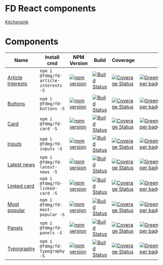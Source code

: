 # FD React components
[Kitchensink](https://static.fd.nl/style-guide/index.html#__all_tab)

# Components
| Name                                                                                      | Install cmd                                   | NPM Version                                                                                                                                   | Build                                                                                                                                                                             | Coverage                                                                                                                                                                                                                  |                                                                                                                                   |
| ----------------------------------------------------------------------------------------- | --------------------------------------------- | --------------------------------------------------------------------------------------------------------------------------------------------- | --------------------------------------------------------------------------------------------------------------------------------------------------------------------------------- | ------------------------------------------------------------------------------------------------------------------------------------------------------------------------------------------------------------------------- | --------------------------------------------------------------------------------------------------------------------------------- |
| [Article Interests](https://github.com/FDMediagroep/fd-ts-react-article-interests)        | `npm i @fdmg/fd-article-interests -S`         | [![npm version](https://badge.fury.io/js/%40fdmg%2Ffd-article-interests.svg)](https://badge.fury.io/js/%40fdmg%2Ffd-article-interests)        | [![Build Status](https://travis-ci.org/FDMediagroep/fd-ts-react-article-interests.svg?branch=master)](https://travis-ci.org/FDMediagroep/fd-ts-react-article-interests)           | [![Coverage Status](https://coveralls.io/repos/github/FDMediagroep/fd-ts-react-article-interests/badge.svg?branch=master)](https://coveralls.io/github/FDMediagroep/fd-ts-react-article-interests?branch=master)          | [![Greenkeeper badge](https://badges.greenkeeper.io/FDMediagroep/fd-ts-react-article-interests.svg)](https://greenkeeper.io/)     |
| [Buttons](https://github.com/FDMediagroep/fd-ts-react-buttons)                            | `npm i @fdmg/fd-buttons -S`                   | [![npm version](https://badge.fury.io/js/%40fdmg%2Ffd-buttons.svg)](https://badge.fury.io/js/%40fdmg%2Ffd-buttons)                            | [![Build Status](https://travis-ci.org/FDMediagroep/fd-ts-react-buttons.svg?branch=master)](https://travis-ci.org/FDMediagroep/fd-ts-react-buttons)                               | [![Coverage Status](https://coveralls.io/repos/github/FDMediagroep/fd-ts-react-buttons/badge.svg?branch=master)](https://coveralls.io/github/FDMediagroep/fd-ts-react-buttons?branch=master)                              | [![Greenkeeper badge](https://badges.greenkeeper.io/FDMediagroep/fd-ts-react-buttons.svg)](https://greenkeeper.io/)               |
| [Card](https://github.com/FDMediagroep/fd-ts-react-card)                                  | `npm i @fdmg/fd-card -S`                      | [![npm version](https://badge.fury.io/js/%40fdmg%2Ffd-card.svg)](https://badge.fury.io/js/%40fdmg%2Ffd-card)                                  | [![Build Status](https://travis-ci.org/FDMediagroep/fd-ts-react-card.svg?branch=master)](https://travis-ci.org/FDMediagroep/fd-ts-react-card)                                     | [![Coverage Status](https://coveralls.io/repos/github/FDMediagroep/fd-ts-react-card/badge.svg?branch=master)](https://coveralls.io/github/FDMediagroep/fd-ts-react-card?branch=master)                                    | [![Greenkeeper badge](https://badges.greenkeeper.io/FDMediagroep/fd-ts-react-card.svg)](https://greenkeeper.io/)                  |
| [Inputs](https://github.com/FDMediagroep/fd-ts-react-inputs)                              | `npm i @fdmg/fd-inputs -S`                    | [![npm version](https://badge.fury.io/js/%40fdmg%2Ffd-inputs.svg)](https://badge.fury.io/js/%40fdmg%2Ffd-inputs)                              | [![Build Status](https://travis-ci.org/FDMediagroep/fd-ts-react-inputs.svg?branch=master)](https://travis-ci.org/FDMediagroep/fd-ts-react-inputs)                                 | [![Coverage Status](https://coveralls.io/repos/github/FDMediagroep/fd-ts-react-inputs/badge.svg?branch=master)](https://coveralls.io/github/FDMediagroep/fd-ts-react-inputs?branch=master)                                | [![Greenkeeper badge](https://badges.greenkeeper.io/FDMediagroep/fd-ts-react-inputs.svg)](https://greenkeeper.io/)                |
| [Latest news](https://github.com/FDMediagroep/fd-ts-react-latest-news)                    | `npm i @fdmg/fd-latest-news -S`               | [![npm version](https://badge.fury.io/js/%40fdmg%2Ffd-latest-news.svg)](https://badge.fury.io/js/%40fdmg%2Ffd-latest-news)                    | [![Build Status](https://travis-ci.org/FDMediagroep/fd-ts-react-latest-news.svg?branch=master)](https://travis-ci.org/FDMediagroep/fd-ts-react-latest-news)                       | [![Coverage Status](https://coveralls.io/repos/github/FDMediagroep/fd-ts-react-latest-news/badge.svg?branch=master)](https://coveralls.io/github/FDMediagroep/fd-ts-react-latest-news?branch=master)                      | [![Greenkeeper badge](https://badges.greenkeeper.io/FDMediagroep/fd-ts-react-latest-news.svg)](https://greenkeeper.io/)           |
| [Linked card](https://github.com/FDMediagroep/fd-ts-react-linked-card)                    | `npm i @fdmg/fd-linked-card -S`               | [![npm version](https://badge.fury.io/js/%40fdmg%2Ffd-linked-card.svg)](https://badge.fury.io/js/%40fdmg%2Ffd-linked-card)                    | [![Build Status](https://travis-ci.org/FDMediagroep/fd-ts-react-linked-card.svg?branch=master)](https://travis-ci.org/FDMediagroep/fd-ts-react-linked-card)                       | [![Coverage Status](https://coveralls.io/repos/github/FDMediagroep/fd-ts-react-linked-card/badge.svg?branch=master)](https://coveralls.io/github/FDMediagroep/fd-ts-react-linked-card?branch=master)                      | [![Greenkeeper badge](https://badges.greenkeeper.io/FDMediagroep/fd-ts-react-linked-card.svg)](https://greenkeeper.io/)           |
| [Most popular](https://github.com/FDMediagroep/fd-ts-react-most-popular)                  | `npm i @fdmg/fd-most-popular -S`              | [![npm version](https://badge.fury.io/js/%40fdmg%2Ffd-most-popular.svg)](https://badge.fury.io/js/%40fdmg%2Ffd-most-popular)                  | [![Build Status](https://travis-ci.org/FDMediagroep/fd-ts-react-most-popular.svg?branch=master)](https://travis-ci.org/FDMediagroep/fd-ts-react-most-popular)                     | [![Coverage Status](https://coveralls.io/repos/github/FDMediagroep/fd-ts-react-most-popular/badge.svg?branch=master)](https://coveralls.io/github/FDMediagroep/fd-ts-react-most-popular?branch=master)                    | [![Greenkeeper badge](https://badges.greenkeeper.io/FDMediagroep/fd-ts-react-most-popular.svg)](https://greenkeeper.io/)          |
| [Panels](https://github.com/FDMediagroep/fd-ts-react-panels)                              | `npm i @fdmg/fd-panels -S`                    | [![npm version](https://badge.fury.io/js/%40fdmg%2Ffd-panels.svg)](https://badge.fury.io/js/%40fdmg%2Ffd-panels)                              | [![Build Status](https://travis-ci.org/FDMediagroep/fd-ts-react-panels.svg?branch=master)](https://travis-ci.org/FDMediagroep/fd-ts-react-panels)                                 | [![Coverage Status](https://coveralls.io/repos/github/FDMediagroep/fd-ts-react-panels/badge.svg?branch=master)](https://coveralls.io/github/FDMediagroep/fd-ts-react-panels?branch=master)                                | [![Greenkeeper badge](https://badges.greenkeeper.io/FDMediagroep/fd-ts-react-panels.svg)](https://greenkeeper.io/)                |
| [Typography](https://github.com/FDMediagroep/fd-ts-react-typography)                      | `npm i @fdmg/fd-typography -S`                | [![npm version](https://badge.fury.io/js/%40fdmg%2Ffd-typography.svg)](https://badge.fury.io/js/%40fdmg%2Ffd-typography)                      | [![Build Status](https://travis-ci.org/FDMediagroep/fd-ts-react-typography.svg?branch=master)](https://travis-ci.org/FDMediagroep/fd-ts-react-typography)                         | [![Coverage Status](https://coveralls.io/repos/github/FDMediagroep/fd-ts-react-typography/badge.svg?branch=master)](https://coveralls.io/github/FDMediagroep/fd-ts-react-typography?branch=master)                        | [![Greenkeeper badge](https://badges.greenkeeper.io/FDMediagroep/fd-ts-react-typography.svg)](https://greenkeeper.io/)            |
